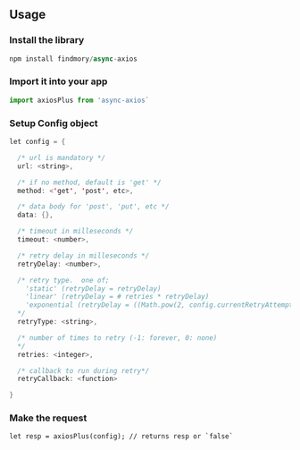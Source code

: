## Usage

### Install the library

```js
npm install findmory/async-axios
```

### Import it into your app

```js
import axiosPlus from 'async-axios`
```

### Setup Config object

```java
let config = {

  /* url is mandatory */
  url: <string>,

  /* if no method, default is 'get' */
  method: <'get', 'post', etc>,

  /* data body for 'post', 'put', etc */
  data: {},

  /* timeout in milleseconds */
  timeout: <number>,

  /* retry delay in milleseconds */
  retryDelay: <number>,

  /* retry type.  one of;
    'static' (retryDelay = retryDelay)
    'linear' (retryDelay = # retries * retryDelay)
    'exponential (retryDelay = ((Math.pow(2, config.currentRetryAttempt) - 1) / 2) * 1000;)'
  */
  retryType: <string>,

  /* number of times to retry (-1: forever, 0: none)
  */
  retries: <integer>,

  /* callback to run during retry*/
  retryCallback: <function>

}
```

### Make the request

```
let resp = axiosPlus(config); // returns resp or `false`
```
